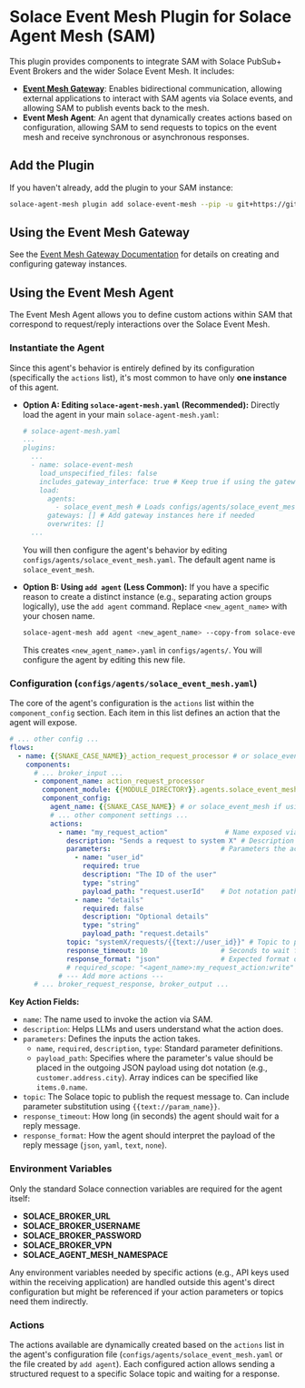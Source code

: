 # Solace Event Mesh Plugin for Solace Agent Mesh (SAM)

This plugin provides components to integrate SAM with Solace PubSub+ Event Brokers and the wider Solace Event Mesh. It includes:

- **[Event Mesh Gateway](./docs/event_mesh_gateway.md)**: Enables bidirectional communication, allowing external applications to interact with SAM agents via Solace events, and allowing SAM to publish events back to the mesh.
- **Event Mesh Agent**: An agent that dynamically creates actions based on configuration, allowing SAM to send requests to topics on the event mesh and receive synchronous or asynchronous responses.

## Add the Plugin

If you haven't already, add the plugin to your SAM instance:
```sh
solace-agent-mesh plugin add solace-event-mesh --pip -u git+https://github.com/SolaceLabs/solace-agent-mesh-core-plugins#subdirectory=solace-event-mesh
```

## Using the Event Mesh Gateway

See the [Event Mesh Gateway Documentation](./docs/event_mesh_gateway.md) for details on creating and configuring gateway instances.

## Using the Event Mesh Agent

The Event Mesh Agent allows you to define custom actions within SAM that correspond to request/reply interactions over the Solace Event Mesh.

### Instantiate the Agent

Since this agent's behavior is entirely defined by its configuration (specifically the `actions` list), it's most common to have only **one instance** of this agent.

*   **Option A: Editing `solace-agent-mesh.yaml` (Recommended):**
    Directly load the agent in your main `solace-agent-mesh.yaml`:
    ```yaml
    # solace-agent-mesh.yaml
    ...
    plugins:
      ...
      - name: solace-event-mesh
        load_unspecified_files: false
        includes_gateway_interface: true # Keep true if using the gateway
        load:
          agents:
            - solace_event_mesh # Loads configs/agents/solace_event_mesh.yaml by default
          gateways: [] # Add gateway instances here if needed
          overwrites: []
      ...
    ```
    You will then configure the agent's behavior by editing `configs/agents/solace_event_mesh.yaml`. The default agent name is `solace_event_mesh`.

*   **Option B: Using `add agent` (Less Common):**
    If you have a specific reason to create a distinct instance (e.g., separating action groups logically), use the `add agent` command. Replace `<new_agent_name>` with your chosen name.
    ```sh
    solace-agent-mesh add agent <new_agent_name> --copy-from solace-event-mesh:solace_event_mesh
    ```
    This creates `<new_agent_name>.yaml` in `configs/agents/`. You will configure the agent by editing this new file.

### Configuration (`configs/agents/solace_event_mesh.yaml`)

The core of the agent's configuration is the `actions` list within the `component_config` section. Each item in this list defines an action that the agent will expose.

```yaml
# ... other config ...
flows:
  - name: {{SNAKE_CASE_NAME}}_action_request_processor # or solace_event_mesh_action_request_processor if using Option A
    components:
      # ... broker_input ...
      - component_name: action_request_processor
        component_module: {{MODULE_DIRECTORY}}.agents.solace_event_mesh.solace_event_mesh_agent_component
        component_config:
          agent_name: {{SNAKE_CASE_NAME}} # or solace_event_mesh if using Option A
          # ... other component settings ...
          actions:
            - name: "my_request_action"              # Name exposed via SAM
              description: "Sends a request to system X" # Description for LLM/user
              parameters:                           # Parameters the action accepts
                - name: "user_id"
                  required: true
                  description: "The ID of the user"
                  type: "string"
                  payload_path: "request.userId"    # Dot notation path in outgoing JSON
                - name: "details"
                  required: false
                  description: "Optional details"
                  type: "string"
                  payload_path: "request.details"
              topic: "systemX/requests/{{text://user_id}}" # Topic to publish request to (can use param substitution)
              response_timeout: 10                  # Seconds to wait for a reply
              response_format: "json"               # Expected format of reply (json, yaml, text, none)
              # required_scope: "<agent_name>:my_request_action:write" # Optional scope override
            # --- Add more actions ---
      # ... broker_request_response, broker_output ...
```

**Key Action Fields:**

-   `name`: The name used to invoke the action via SAM.
-   `description`: Helps LLMs and users understand what the action does.
-   `parameters`: Defines the inputs the action takes.
    -   `name`, `required`, `description`, `type`: Standard parameter definitions.
    -   `payload_path`: Specifies where the parameter's value should be placed in the outgoing JSON payload using dot notation (e.g., `customer.address.city`). Array indices can be specified like `items.0.name`.
-   `topic`: The Solace topic to publish the request message to. Can include parameter substitution using `{{text://param_name}}`.
-   `response_timeout`: How long (in seconds) the agent should wait for a reply message.
-   `response_format`: How the agent should interpret the payload of the reply message (`json`, `yaml`, `text`, `none`).

### Environment Variables

Only the standard Solace connection variables are required for the agent itself:
- **SOLACE_BROKER_URL**
- **SOLACE_BROKER_USERNAME**
- **SOLACE_BROKER_PASSWORD**
- **SOLACE_BROKER_VPN**
- **SOLACE_AGENT_MESH_NAMESPACE**

Any environment variables needed by specific actions (e.g., API keys used within the receiving application) are handled outside this agent's direct configuration but might be referenced if your action parameters or topics need them indirectly.

### Actions

The actions available are dynamically created based on the `actions` list in the agent's configuration file (`configs/agents/solace_event_mesh.yaml` or the file created by `add agent`). Each configured action allows sending a structured request to a specific Solace topic and waiting for a response.
